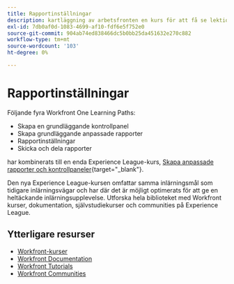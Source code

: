 ```yaml
---
title: Rapportinställningar
description: kartläggning av arbetsfronten en kurs för att få se lektionskurser
exl-id: 7db0af0d-1083-4699-af10-fdf6e5f752e0
source-git-commit: 904ab74ed838466dc5b0bb25da451632e270c882
workflow-type: tm+mt
source-wordcount: '103'
ht-degree: 0%

---
```


# Rapportinställningar

Följande fyra Workfront One Learning Paths:

* Skapa en grundläggande kontrollpanel
* Skapa grundläggande anpassade rapporter
* Rapportinställningar
* Skicka och dela rapporter

har kombinerats till en enda Experience League-kurs, [Skapa anpassade rapporter och kontrollpaneler](https://experienceleague.adobe.com/?recommended=Workfront-U-1-2022.3.reporting){target="_blank"}.

Den nya Experience League-kursen omfattar samma inlärningsmål som tidigare inlärningsvägar och har där det är möjligt optimerats för att ge en heltäckande inlärningsupplevelse.  Utforska hela biblioteket med Workfront kurser, dokumentation, självstudiekurser och communities på Experience League.

## Ytterligare resurser

* [Workfront-kurser](https://experienceleague.adobe.com/?lang=en&amp;Solution=Workfront#courses)
* [Workfront Documentation](https://experienceleague.adobe.com/docs/workfront.html)
* [Workfront Tutorials](https://experienceleague.adobe.com/docs/workfront-learn/tutorials-workfront/home.html)
* [Workfront Communities](https://experienceleaguecommunities.adobe.com/t5/workfront/ct-p/workfront)
